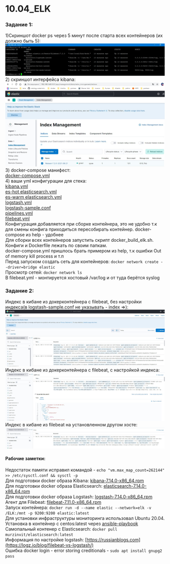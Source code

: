 # 10.04_ELK
### Задание 1: </br>
1)Cкриншот docker ps через 5 минут после старта всех контейнеров (их должно быть 5): </br>
![screen](https://github.com/murzinvit/screen/blob/41e6c7d478f6df33735e459523f7123574a601ce/ELK_contaies_screen.jpg) </br>
2) скриншот интерфейса kibana: </br>
![screen](https://github.com/murzinvit/screen/blob/11247bf5d6d801e6e696ef0132478f53f6b7dcd9/ELK_kibana_interface.jpg) </br>
3) docker-compose манифест: </br>
[docker-compose.yml]() </br>
4) ваши yml конфигурации для стека: </br>
[kibana.yml](https://github.com/murzinvit/10.04_ELK/blob/f723d384527f450f90f5723e7251a5f7e57749ae/kibana/kibana.yml) </br>
[es-hot elasticsearch.yml](https://github.com/murzinvit/10.04_ELK/blob/f723d384527f450f90f5723e7251a5f7e57749ae/es-hot/elasticsearch.yml) </br>
[es-warm elasticsearch.yml](https://github.com/murzinvit/10.04_ELK/blob/f723d384527f450f90f5723e7251a5f7e57749ae/es-warm/elasticsearch.yml) </br>
[logstash.yml](https://github.com/murzinvit/10.04_ELK/blob/f723d384527f450f90f5723e7251a5f7e57749ae/logstash/logstash.yml) </br>
[logstash-sample.conf](https://github.com/murzinvit/10.04_ELK/blob/f723d384527f450f90f5723e7251a5f7e57749ae/logstash/logstash-sample.conf) </br>
[pipelines.yml](https://github.com/murzinvit/10.04_ELK/blob/f723d384527f450f90f5723e7251a5f7e57749ae/logstash/pipelines.yml) </br>
[filebeat.yml](https://github.com/murzinvit/10.04_ELK/blob/f723d384527f450f90f5723e7251a5f7e57749ae/filebeat/filebeat.yml) </br>
Конфигурация добавляется при сборке контейнера, это не удобно т.к для смены конфига приходиться пересобирать контейнер. docker-compose из help - удобнее </br>
Для сборки всех контейнеров запустить скрипт docker_build_elk.sh. Конфиги и Dockerfile лежать по своим папкам. </br>
docker-compose.yml пришлось брать примером из help, т.к ошибки Out of memory kill process и т.п </br>
Перед запуском создать сеть для контейнеров: `docker network create --driver=bridge elastiс` </br>
Просмотр сетей: `docker network ls` </br>
В filebeat.yml - монтируется хостовый /var/log и от туда берётся syslog </br>


### Задание 2: </br>
Индекс в кибане из докерконтейнера с filebeat, без настройки индекса(в logstash-sample.conf не указывать - index =>): </br>
![screen](https://github.com/murzinvit/screen/blob/beb1f20c85955b4ddb8f4261086068cd78be81e9/ELK_index_logstash.jpg) </br>
Индекс в кибане из докерконтейнера с filebeat, с настройкой индекса: </br>
![screen](https://github.com/murzinvit/screen/blob/e26a95df5aa29391adaea03dca55841e2d4d73ee/ELK_discover_index.jpg) </br>
Индекс в кибане из filebeat на установленном другом хосте: </br>
![screen](https://github.com/murzinvit/screen/blob/1cb876bdc0753cf308e7f95e00390e7060ec01fc/ELK_discover_index_fbds.jpg) </br>

#### Рабочие заметки: </br>
Недостаток памяти исправил командой - `echo "vm.max_map_count=262144" >> /etc/sysctl.conf && sysctl -p` </br>
Для подготовки docker образа Kibana:  [kibana-7.14.0-x86_64.rpm](https://artifacts.elastic.co/downloads/kibana/kibana-7.14.0-x86_64.rpm) </br>
Для подготовки docker образа Elasticsearch:  [elasticsearch-7.14.0-x86_64.rpm](https://artifacts.elastic.co/downloads/elasticsearch/elasticsearch-7.14.0-x86_64.rpm) </br>
Для подготовки docker образа Logstash:  [logstash-7.14.0-x86_64.rpm](https://artifacts.elastic.co/downloads/logstash/logstash-7.14.0-x86_64.rpm) </br>
Агент для Filebeat:  [filebeat-7.11.0-x86_64.rpm](https://artifacts.elastic.co/downloads/beats/filebeat/filebeat-7.11.0-x86_64.rpm) </br>
Запуск контейнера: `docker run -d --name elastic --network=elk -v /ELK:/mnt -p 9200:9200 elastic:latest` </br>
Для установки инфраструктуры мониторинга использовал Ubuntu 20.04. </br>
Установка в контейнер с centos:latest через [ansible-playbook](https://github.com/murzinvit/10.04_ELK/tree/main/ansible_elk_stack) </br>
Самопальный контенер с Elasticsearch: `docker pull murzinvit/elasticsearch:latest` </br>
Информация по настройке logstash: [https://russianblogs.com](https://logz.io/blog/filebeat-vs-logstash/) </br>
Ошибка docker login - error storing creditionals - `sudo apt install gnupg2 pass` </br>
